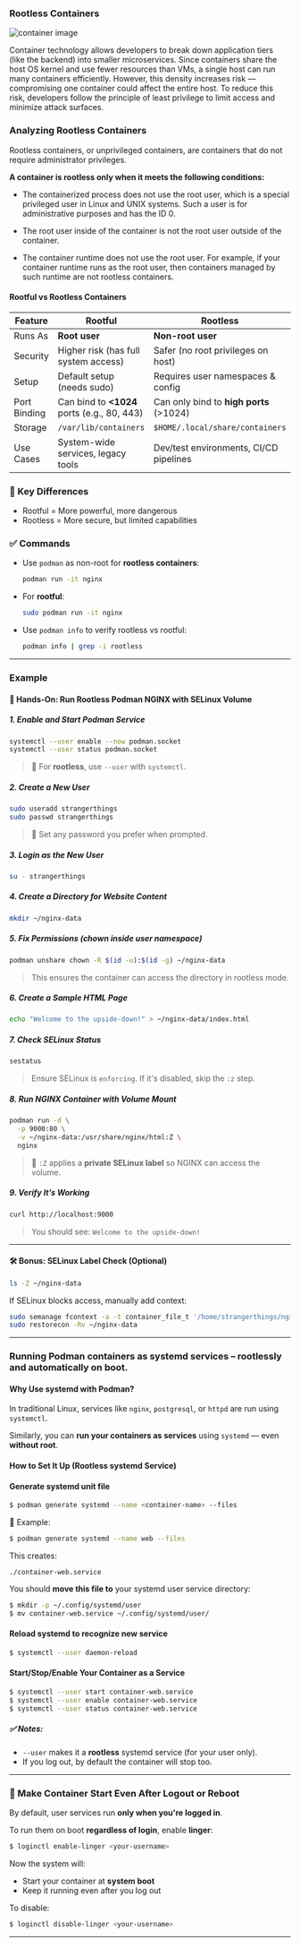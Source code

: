 ### Rootless Containers 

![container image ](https://www.atatus.com/blog/content/images/size/w960/2024/04/Docker-Clean-up-1.png)

Container technology allows developers to break down application tiers (like the backend) into smaller microservices. Since containers share the host OS kernel and use fewer resources than VMs, a single host can run many containers efficiently. However, this density increases risk — compromising one container could affect the entire host. To reduce this risk, developers follow the principle of least privilege to limit access and minimize attack surfaces.


### Analyzing Rootless Containers
Rootless containers, or unprivileged containers, are containers that do not require administrator privileges.

**A container is rootless only when it meets the following conditions:**

- The containerized process does not use the root user, which is a special privileged user in Linux and UNIX systems. Such a user is for administrative purposes and has the ID 0.

- The root user inside of the container is not the root user outside of the container.

- The container runtime does not use the root user. For example, if your container runtime runs as the root user, then containers managed by such runtime are not rootless containers.




####  **Rootful vs Rootless Containers**

| Feature      | **Rootful**                                 | **Rootless**                            |
| ------------ | ------------------------------------------- | --------------------------------------- |
| Runs As      | **Root user**                               | **Non-root user**                       |
| Security     | Higher risk (has full system access)        | Safer (no root privileges on host)      |
| Setup        | Default setup (needs sudo)                  | Requires user namespaces & config       |
| Port Binding | Can bind to **<1024** ports (e.g., 80, 443) | Can only bind to **high ports** (>1024) |
| Storage      | `/var/lib/containers`                       | `$HOME/.local/share/containers`         |
| Use Cases    | System-wide services, legacy tools          | Dev/test environments, CI/CD pipelines  |



### 🔐 Key Differences

* Rootful = More powerful, more dangerous
* Rootless = More secure, but limited capabilities



### ✅ Commands 

* Use `podman` as non-root for **rootless containers**:

  ```bash
  podman run -it nginx
  ```

* For **rootful**:

  ```bash
  sudo podman run -it nginx
  ```

* Use `podman info` to verify rootless vs rootful:

  ```bash
  podman info | grep -i rootless
  ```

---

### Example 


#### 🧪 **Hands-On: Run Rootless Podman NGINX with SELinux Volume**

#####  1. **Enable and Start Podman Service**


```bash
systemctl --user enable --now podman.socket
systemctl --user status podman.socket
```

> 📌 For **rootless**, use `--user` with `systemctl`.



#####  2. **Create a New User**

```bash
sudo useradd strangerthings
sudo passwd strangerthings
```

> 🔑 Set any password you prefer when prompted.



##### 3. **Login as the New User**

```bash
su - strangerthings
```


#####  4. **Create a Directory for Website Content**

```bash
mkdir ~/nginx-data
```



#####  5. **Fix Permissions (chown inside user namespace)**

```bash
podman unshare chown -R $(id -u):$(id -g) ~/nginx-data
```

> This ensures the container can access the directory in rootless mode.



#####  6. **Create a Sample HTML Page**

```bash
echo "Welcome to the upside-down!" > ~/nginx-data/index.html
```



#####  7. **Check SELinux Status**

```bash
sestatus
```

> Ensure SELinux is `enforcing`. If it's disabled, skip the `:z` step.



#####  8. **Run NGINX Container with Volume Mount**

```bash
podman run -d \
  -p 9000:80 \
  -v ~/nginx-data:/usr/share/nginx/html:Z \
  nginx
```

> 🔁 `:Z` applies a **private SELinux label** so NGINX can access the volume.



#####  9. **Verify It’s Working**

```bash
curl http://localhost:9000
```

> You should see: `Welcome to the upside-down!`

---

#### 🛠️ Bonus: SELinux Label Check (Optional)

```bash
ls -Z ~/nginx-data
```

If SELinux blocks access, manually add context:

```bash
sudo semanage fcontext -a -t container_file_t '/home/strangerthings/nginx-data(/.*)?'
sudo restorecon -Rv ~/nginx-data
```

---

### Running Podman containers as systemd services – rootlessly and automatically on boot.


####  Why Use systemd with Podman?

In traditional Linux, services like `nginx`, `postgresql`, or `httpd` are run using `systemctl`.

Similarly, you can **run your containers as services** using `systemd` — even **without root**.


####  How to Set It Up (Rootless systemd Service)

####   Generate systemd unit file

```bash
$ podman generate systemd --name <container-name> --files
```

📌 Example:

```bash
$ podman generate systemd --name web --files
```

This creates:

```
./container-web.service
```

You should **move this file to** your systemd user service directory:

```bash
$ mkdir -p ~/.config/systemd/user
$ mv container-web.service ~/.config/systemd/user/
```


####  Reload systemd to recognize new service

```bash
$ systemctl --user daemon-reload
```



####  Start/Stop/Enable Your Container as a Service

```bash
$ systemctl --user start container-web.service
$ systemctl --user enable container-web.service
$ systemctl --user status container-web.service
```

##### ✅ Notes:

* `--user` makes it a **rootless** systemd service (for your user only).
* If you log out, by default the container will stop too.

---

### 🧷 Make Container Start Even After Logout or Reboot

By default, user services run **only when you're logged in**.

To run them on boot **regardless of login**, enable **linger**:

```bash
$ loginctl enable-linger <your-username>
```

Now the system will:

* Start your container at **system boot**
* Keep it running even after you log out

To disable:

```bash
$ loginctl disable-linger <your-username>
```

---












